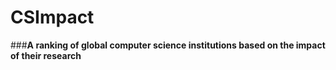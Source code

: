 # **CSImpact**
###**A ranking of global computer science institutions based on the impact of their research**
#
#
